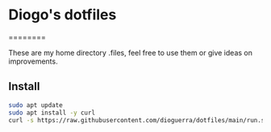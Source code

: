 # Diogo's dotfiles
========

These are my home directory .files, feel free to use them or give ideas on improvements.

## Install
```bash
sudo apt update
sudo apt install -y curl
curl -s https://raw.githubusercontent.com/dioguerra/dotfiles/main/run.sh | sudo bin/bash -
```
